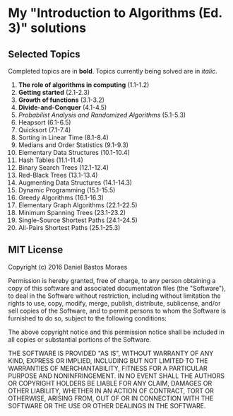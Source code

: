 # My "Introduction to Algorithms (Ed. 3)" solutions

## Selected Topics

Completed topics are in **bold**. Topics currently being solved are in *italic*.

1. **The role of algorithms in computing** (1.1-1.2)
2. **Getting started** (2.1-2.3)
3. **Growth of functions** (3.1-3.2)
4. **Divide-and-Conquer** (4.1-4.5)
5. *Probabilist Analysis and Randomized Algorithms* (5.1-5.3)
6. Heapsort (6.1-6.5)
7. Quicksort (7.1-7.4)
8. Sorting in Linear Time (8.1-8.4)
9. Medians and Order Statistics (9.1-9.3)
10. Elementary Data Structures (10.1-10.4)
11. Hash Tables (11.1-11.4)
12. Binary Search Trees (12.1-12.4)
13. Red-Black Trees (13.1-13.4)
14. Augmenting Data Structures (14.1-14.3)
15. Dynamic Programming (15.1-15.5)
16. Greedy Algorithms (16.1-16.3)
17. Elementary Graph Algorithms (22.1-22.5)
18. Minimum Spanning Trees (23.1-23.2)
19. Single-Source Shortest Paths (24.1-24.5)
20. All-Pairs Shortest Paths (25.1-25.3)

## MIT License

Copyright (c) 2016 Daniel Bastos Moraes

Permission is hereby granted, free of charge, to any person obtaining a copy
of this software and associated documentation files (the "Software"), to deal
in the Software without restriction, including without limitation the rights
to use, copy, modify, merge, publish, distribute, sublicense, and/or sell
copies of the Software, and to permit persons to whom the Software is
furnished to do so, subject to the following conditions:

The above copyright notice and this permission notice shall be included in all
copies or substantial portions of the Software.

THE SOFTWARE IS PROVIDED "AS IS", WITHOUT WARRANTY OF ANY KIND, EXPRESS OR
IMPLIED, INCLUDING BUT NOT LIMITED TO THE WARRANTIES OF MERCHANTABILITY,
FITNESS FOR A PARTICULAR PURPOSE AND NONINFRINGEMENT. IN NO EVENT SHALL THE
AUTHORS OR COPYRIGHT HOLDERS BE LIABLE FOR ANY CLAIM, DAMAGES OR OTHER
LIABILITY, WHETHER IN AN ACTION OF CONTRACT, TORT OR OTHERWISE, ARISING FROM,
OUT OF OR IN CONNECTION WITH THE SOFTWARE OR THE USE OR OTHER DEALINGS IN THE
SOFTWARE.
